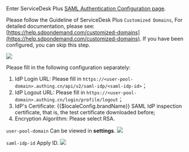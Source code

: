 <IntegrationDetailCard title="Enter the SAML Authentication Configuration page">

Enter ServiceDesk Plus [SAML Authentication Configuration page](https://sdpondemand.manageengine.com/home/settings/saml).

</IntegrationDetailCard>

<IntegrationDetailCard title="Verify the domain name">

Please follow the Guideline of ServiceDesk Plus `Customized Domains`, For detailed documentation, please see:[https://help.sdpondemand.com/customized-domains](https://help.sdpondemand.com/customized-domains). If you have been configured, you can skip this step.

![](~@imagesZhCn/integration/servicedesk/2-1.png)

</IntegrationDetailCard>

<IntegrationDetailCard title="Configure ServiceDesk Plus SAML Authentication">

Please fill in the following configuration separately:

1. IdP Login URL: Please fill in `https://<user-pool-domain>.authing.cn/api/v2/saml-idp/<saml-idp-id>`；
2. IdP Logout URL: Please fill in `https://<user-pool-domain>.authing.cn/login/profile/logout`；
3. IdP's Certificate: {{$localeConfig.brandName}} SAML IdP inspection certificate, that is, the test certificate downloaded before;
4. Encryption Algorithm: Please select RSA.

`user-pool-domain` Can be viewed in **settings**.
![](~@imagesZhCn/integration/servicedesk/2-2.v2.png)

`saml-idp-id` Apply ID.
![](~@imagesZhCn/integration/servicedesk/2-3.v2.png)

</IntegrationDetailCard>
